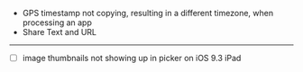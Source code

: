 

* GPS timestamp not copying, resulting in a different timezone, when processing an app 
* Share Text and URL



------------------------------------------------------


- [ ] image thumbnails not showing up in picker on iOS 9.3 iPad
